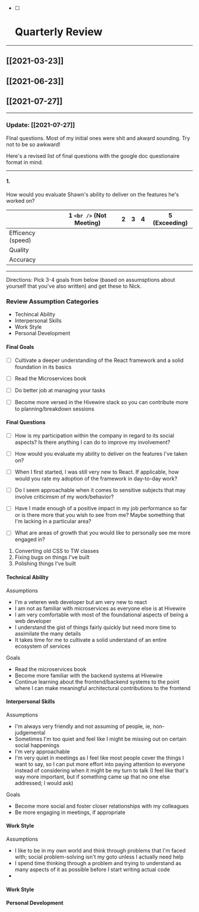 - [ ] # Quarterly Review

---

## [[2021-03-23]]
## [[2021-06-23]]
## [[2021-07-27]]

---


### Update: [[2021-07-27]]

FInal questions. Most of my initial ones were shit and akward sounding. Try not to be so awkward!

Here's a revised list of final questions with the google doc questionaire format in mind.

--- 

#### 1. 

How would you evaluate Shawn's ability to deliver on the features he's worked on?


|  | 1 **`<br />`** (Not Meeting) | 2 | 3 | 4 | 5 (Exceeding) |
| --- | --- | --- | --- | --- | --- |
| Efficency (speed) | | | | | |
| Quality | | | | | |
| Accuracy | | | | | |



--- 






















Directions: Pick 3-4 goals from below (based on assumsptions about yourself that you've also written) and get these to Nick.


### Review Assumption Categories

- Techincal Ability
- Interpersonal Skills
- Work Style
- Personal Development



#### Final Goals



- [ ] Cultivate a deeper understanding of the React framework and a solid foundation in its basics
- [ ] Read the Microservices book
- [ ] Do better job at managing your tasks
- [ ] Become more versed in the Hivewire stack so you can contribute more to planning/breakdown sessions


#### Final Questions

- [ ] How is my participation within the company in regard to its social aspects? Is there anything I can do to improve my involvement?
- [ ] How would you evaluate my ability to deliver on the features I've taken on?
- [ ] When I first started, I was still very new to React. If applicable, how would you rate my adoption of the framework in day-to-day work?
- [ ] Do I seem approachable when it comes to sensitive subjects that may involve criticimsm of my work/behavior?
- [ ] Have I made enough of a positive impact in my job performance so far or is there more that you wish to see from me? Maybe something that I'm lacking in a particular area?
- [ ] What are areas of growth that you would like to personally see me more engaged in?



1. Converting old CSS to TW classes
2. Fixing bugs on things I've built
3. Polishing things I've built







#### Technical Ability

Assumptions

- I'm a veteren web developer but am very new to react
- I am not as familiar with microservices as everyone else is at Hivewire
- I am very comfortable with most of the foundational aspects of being a web developer
- I understand the gist of things fairly quickly but need more time to assimilate the many details
- It takes time for me to cultivate a solid understand of an entire ecosystem of services

Goals

- Read the microservices book
- Become more familiar with the backend systems at Hivewire
- Continue learning about the frontend/backend systems to the point where I can make meaningful architectural contributions to the frontend


#### Interpersonal Skills

Assumptions

- I'm always very friendly and not assuming of people, ie, non-judgemental
- Sometimes I'm too quiet and feel like I might be missing out on certain social happenings
- I'm very approachable
- I'm very quiet in meetings as I feel like most people cover the things I want to say, so I can put more effort into paying attention to everyone instead of considering when it might be my turn to talk (I feel like that's way more important, but if something came up that no one else addressed; I would ask)

Goals

- Become more social and foster closer relationships with my colleagues
- Be more engaging in meetings, if appropriate



#### Work Style

Assumptions

- I like to be in my own world and think through problems that I'm faced with; social problem-solving isn't my goto unless I actually need help
- I spend time thinking through a problem and trying to understand as many aspects of it as possible before I start writing actual code
- 






#### Work Style


#### Personal Development
